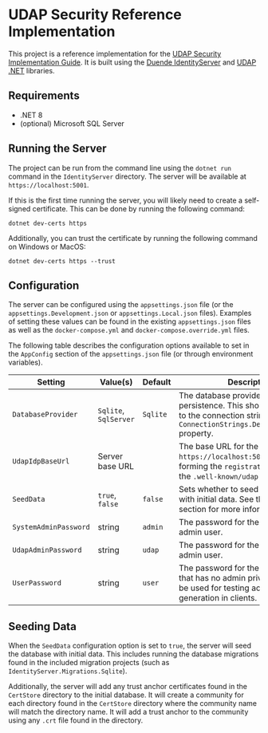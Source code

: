 # UDAP Security Reference Implementation

This project is a reference implementation for the [UDAP Security Implementation Guide](http://build.fhir.org/ig/HL7/fhir-udap-security-ig/).  It is built using the [Duende IdentityServer](https://duendesoftware.com/products/identityserver) and [UDAP .NET](https://github.com/udap-tools/udap-dotnet) libraries.

## Requirements
- .NET 8
- (optional) Microsoft SQL Server

## Running the Server

The project can be run from the command line using the `dotnet run` command in the `IdentityServer` directory.  The server will be available at `https://localhost:5001`.

If this is the first time running the server, you will likely need to create a self-signed certificate.  This can be done by running the following command:

```
dotnet dev-certs https
```
Additionally, you can trust the certificate by running the following command on Windows or MacOS:
```
dotnet dev-certs https --trust
```

## Configuration
The server can be configured using the `appsettings.json` file (or the `appsettings.Development.json` or `appsettings.Local.json` files). Examples of setting these values can be found in the existing `appsettings.json` files as well as the `docker-compose.yml` and `docker-compose.override.yml` files.

The following table describes the configuration options available to set in the `AppConfig` section of the `appsettings.json` file (or through environment variables).

| Setting | Value(s) | Default | Description |
| ------- | -------- | ------- | ----------- |
| `DatabaseProvider` | `Sqlite`, `SqlServer`  | `Sqlite` | The database provider to use for data persistence.  This should correspond to the connection string set in the `ConnectionStrings.DefaultConnection` property. |
| `UdapIdpBaseUrl` | Server base URL | | The base URL for the server (eg: `https://localhost:5001`) used for forming the `registration_endpoint` in the `.well-known/udap` statement. |
| `SeedData` | `true`, `false` | `false` | Sets whether to seed the database with initial data. See the [Seeding Data](#seeding-data) section for more information. |
| `SystemAdminPassword` | string | `admin`  | The password for the default system admin user. |
| `UdapAdminPassword` | string | `udap` | The password for the default UDAP admin user. |
| `UserPassword` | string | `user` | The password for the default user that has no admin privileges, but can be used for testing access token generation in clients. |


## Seeding Data

When the `SeedData` configuration option is set to `true`, the server will seed the database with initial data.  This includes running the database migrations found in the included migration projects (such as `IdentityServer.Migrations.Sqlite`).

Additionally, the server will add any trust anchor certificates found in the `CertStore` directory to the initial database.  It will create a community for each directory found in the `CertStore` directory where the community name will match the directory name.  It will add a trust anchor to the community using any `.crt` file found in the directory.

